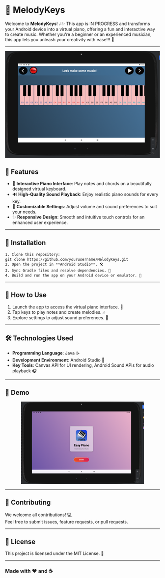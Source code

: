 # 🎹 MelodyKeys



Welcome to **MelodyKeys**! 🎶✨
This app is IN PROGRESS and  transforms your Android device into a virtual piano, offering a fun and interactive way to create music. Whether you're a beginner or an experienced musician, this app lets you unleash your creativity with ease!!! 🎵


---


<div align="center">
  <img src="https://github.com/Ornella-Gigante/MelodyKeys/blob/main/image_2.png?raw=true" alt="Piano Demo" width="800"/>
</div>




## 🌟 Features
- 🎹 **Interactive Piano Interface**: Play notes and chords on a beautifully designed virtual keyboard.
- 🔊 **High-Quality Sound Playback**: Enjoy realistic piano sounds for every key.
- 🎼 **Customizable Settings**: Adjust volume and sound preferences to suit your needs.
- ✨ **Responsive Design**: Smooth and intuitive touch controls for an enhanced user experience.

---

## 🚀 Installation
    
    1. Clone this repository:
    git clone https://github.com/yourusername/MelodyKeys.git
    2. Open the project in **Android Studio**. 🛠️
    3. Sync Gradle files and resolve dependencies. 🔄
    4. Build and run the app on your Android device or emulator. 📱

---

## 📖 How to Use

1. Launch the app to access the virtual piano interface. 🎹
2. Tap keys to play notes and create melodies. 🎶
3. Explore settings to adjust sound preferences. 🔧

---

## 🛠️ Technologies Used
- **Programming Language**: Java ☕
- **Development Environment**: Android Studio 📱
- **Key Tools**: Canvas API for UI rendering, Android Sound APIs for audio playback 🎧

---

## 🎥 Demo

<p align="center">
  <a href="https://vimeo.com/1081564940/03ad71e624" title="MelodyKeys Demo">
    <img src="https://github.com/Ornella-Gigante/MelodyKeys/blob/main/image_1.png?raw=true" alt="MelodyKeys Demo" width="400">
  </a>
</p>


---

## 🤝 Contributing

We welcome all contributions! 💻  
Feel free to submit issues, feature requests, or pull requests.

---

## 📜 License

This project is licensed under the MIT License. 📄  

---

### Made with ❤️ and ☕
